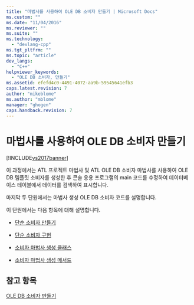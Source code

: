 ```yaml
---
title: "마법사를 사용하여 OLE DB 소비자 만들기 | Microsoft Docs"
ms.custom: ""
ms.date: "11/04/2016"
ms.reviewer: ""
ms.suite: ""
ms.technology: 
  - "devlang-cpp"
ms.tgt_pltfrm: ""
ms.topic: "article"
dev_langs: 
  - "C++"
helpviewer_keywords: 
  - "OLE DB 소비자, 만들기"
ms.assetid: efefd4c0-4491-4072-aa9b-59545641efb3
caps.latest.revision: 7
author: "mikeblome"
ms.author: "mblome"
manager: "ghogen"
caps.handback.revision: 7
---
```

# 마법사를 사용하여 OLE DB 소비자 만들기
[!INCLUDE[vs2017banner](../../assembler/inline/includes/vs2017banner.md)]

이 과정에서는 ATL 프로젝트 마법사 및 ATL OLE DB 소비자 마법사를 사용하여 OLE DB 템플릿 소비자를 생성한 후 콘솔 응용 프로그램의 main 코드를 수정하여 데이터베이스 테이블에서 데이터를 검색하여 표시합니다.  
  
 마지막 두 단원에서는 마법사 생성 OLE DB 소비자 코드를 설명합니다.  
  
 이 단원에서는 다음 항목에 대해 설명합니다.  
  
-   [단순 소비자 만들기](../../data/oledb/creating-a-simple-consumer.md)  
  
-   [단순 소비자 구현](../../data/oledb/implementing-a-simple-consumer.md)  
  
-   [소비자 마법사 생성 클래스](../../data/oledb/consumer-wizard-generated-classes.md)  
  
-   [소비자 마법사 생성 메서드](../../data/oledb/consumer-wizard-generated-methods.md)  
  
## 참고 항목  
 [OLE DB 소비자 만들기](../../data/oledb/creating-an-ole-db-consumer.md)